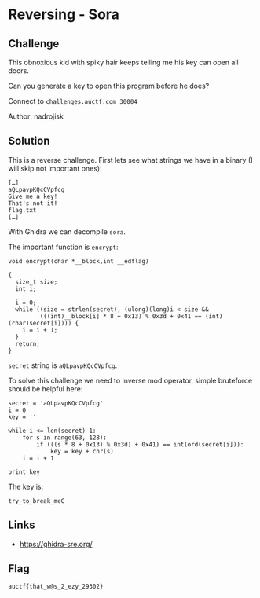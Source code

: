 # Reversing - Sora

## Challenge
This obnoxious kid with spiky hair keeps telling me his key can open all doors.

Can you generate a key to open this program before he does?

Connect to `challenges.auctf.com 30004`

Author: nadrojisk

## Solution
This is a reverse challenge. First lets see what strings we have in a binary (I will skip not important ones):
```
[…]
aQLpavpKQcCVpfcg
Give me a key!
That's not it!
flag.txt
[…]
```

With Ghidra we can decompile `sora`.

The important function is `encrypt`:
```
void encrypt(char *__block,int __edflag)

{
  size_t size;
  int i;

  i = 0;
  while ((size = strlen(secret), (ulong)(long)i < size &&
         (((int)__block[i] * 8 + 0x13) % 0x3d + 0x41 == (int)(char)secret[i]))) {
    i = i + 1;
  }
  return;
}
```

`secret` string is `aQLpavpKQcCVpfcg`.

To solve this challenge we need to inverse mod operator, simple bruteforce should be helpful here:
```
secret = 'aQLpavpKQcCVpfcg'
i = 0
key = ''

while i <= len(secret)-1:
    for s in range(63, 128):
        if (((s * 8 + 0x13) % 0x3d) + 0x41) == int(ord(secret[i])):
            key = key + chr(s)
    i = i + 1

print key
```

The key is:
```
try_to_break_meG
```

## Links
* https://ghidra-sre.org/

## Flag
```
auctf{that_w@s_2_ezy_29302}
```
